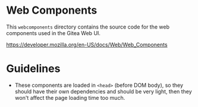 # Web Components

This `webcomponents` directory contains the source code for the web components used in the Gitea Web UI.

https://developer.mozilla.org/en-US/docs/Web/Web_Components

# Guidelines

* These components are loaded in `<head>` (before DOM body),
  so they should have their own dependencies and should be very light,
  then they won't affect the page loading time too much.
